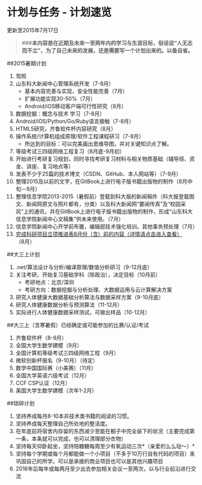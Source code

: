 计划与任务 - 计划速览
=======

更新至2015年7月17日

> ###**本内容是在近期及未来一至两年内的学习与生涯目标，俗话说“人无志而不立”，为了自己未来的发展，还是需要写一个计划出来的。以备自省。**

##2015暑期计划

1. 驾照
2. 山东科大新闻中心管理系统开发（7-8月） 
	* 基本内容完善与实现，安全性能完善（7月）
	* 扩展功能实现30-50%（7月）
	* Android/iOS移动客户端可行性研究（8月）
3. 数据挖掘：概念与技术 学习（7-8月）
4. Android/iOS/Python/Go/Ruby语言接触（7-8月）
5. HTML5研究，齐鲁软件杯内容研究（8月）
6. 操作系统/计算机组成原理/软件工程课程研习（7-8月）
	* 所达到的目标：可以完美画出思维导图，并对关键知识点了解。
7. 等级考试三四级网络工程复习（8月底-9月初）
8. 开始进行考研复习规划，同时寻找考研复习材料与相关物质基础（辅导班、资金、讲座、复习地点等）
9. 发表不少于25篇的技术博文（CSDN、GitHub、本人网站等）（7-9月）
10. 整理2015及以前的文字，在GitBook上进行电子版书籍出版物的制作（8月中旬－9月）
11. 整理信息学院2013-2015（暑假前）登载到科大报的新闻稿件（科大报登载图文、新闻网原文与照片都有，分类）以及科大新闻网“要闻传真”及“校园采风”上的通讯，并在GitBook上进行电子版书籍出版物的制作，形成“山东科大信息学院新闻中心文稿集”供未来使用。（7月）
12. 信息学院新闻中心开学前布置，编辑部技术强化培训。其他事务预处理（7月）
13. [完成科研项目立项推进表8月份（含）前的内容（详情请点击进入查看）](keyan.md)（8月）

##大三上计划

1. .net/算法设计与分析/编译原理/数值分析研习（9-12月底）
2. 关注考研，开始复习基础学科（除政治），决定目标（10月前）
	* 考研地点：北京/深圳
	* 考研方向：数据挖掘与分析处理、大数据运用与云计算解决方案
3. 研究人体健康大数据基础分析算法与数据采样方案（9-10月底）
4. 研究人体健康数据分析与预测算法（11-12月）
5. 实际进行人体健康数据采样测试，可做出样品（10-12月）

##大三上（含寒暑假）已经确定或可能参加的比赛/认证/考试

1. 齐鲁软件杯（8-9月）
2. 全国大学生数学建模（9月）
3. 全国计算机等级考试三四级网络工程（9月）
4. 微软创新杯报名（9-10月）（待定）
5. 数学中国国际赛（小美赛）（11月）
6. 全国大学英语六级考试（12月）
7. CCF CSP认证（12月）
8. 美国大学生数学建模（次年1-2月）

##琐碎计划

1. 坚持养成每月8-10本非技术类书籍的阅读的习惯。
2. 坚持养成每天整理自己所处地的整洁度。
3. 在年底前将宿舍内存留的东西减少至能在橱子中完全装下的状况（主要完成第一条，本条就可以完成，也可以清理部分衣物）
4. 坚持每天仰卧起坐，坚持陪糖糖每周至少有氧运动三次*（亲爱的么么哒～）*
5. 坚持每个学期或每个月都能做一个小项目（不多于10万行自有代码的项目）来巩固自己的所学。可以是承接的商业项目也可以是其他兴趣项目
6. 2016年后每年或每两月至少出去参加相关会议一至两次，以与行业前沿进行交流